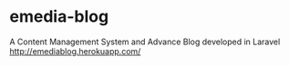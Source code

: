 # emedia-blog
A Content Management System and Advance Blog developed in Laravel
http://emediablog.herokuapp.com/
